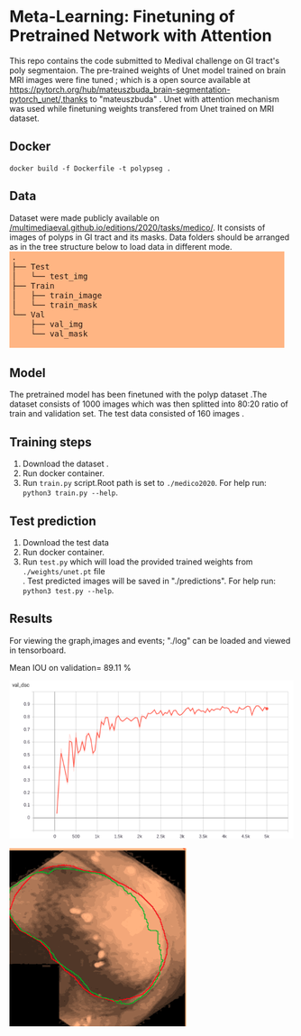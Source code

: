 # Meta-Learning: Finetuning of Pretrained Network with Attention

This repo contains the code submitted to Medival challenge on GI tract's poly segmentaion. The pre-trained
weights of Unet model trained on brain MRI images were fine tuned ; which is a open source available at  https://pytorch.org/hub/mateuszbuda_brain-segmentation-pytorch_unet/,thanks to "mateuszbuda" . Unet with attention mechanism was used while finetuning weights transfered from Unet trained on MRI dataset.



## Docker

```
docker build -f Dockerfile -t polypseg .
```



## Data
Dataset were made publicly available on  [/multimediaeval.github.io/editions/2020/tasks/medico/](https://multimediaeval.github.io/editions/2020/tasks/medico/). It consists of  images of  polyps in GI tract and its masks. Data folders should be  arranged as in the tree structure below to load data in different mode.
![Data Folder Structure](./readme_fig/folder_tree.png)


## Model

The pretrained model has been finetuned  with the polyp  dataset .The dataset consists of 1000 images which was then splitted into 80:20 ratio of train and validation set. The test data consisted of 160 images .


## Training steps

1. Download the dataset .
2. Run docker container.
3. Run `train.py` script.Root path is set to `./medico2020`. For  help run: `python3 train.py --help`.



## Test prediction

1. Download the test data
2. Run docker container.
3. Run `test.py`  which will load the provided  trained weights from `./weights/unet.pt` file  
. Test predicted images will be saved in "./predictions". For  help run: `python3 test.py --help`.




## Results

For viewing the graph,images and events; "./log" can be loaded and viewed in tensorboard.


Mean IOU on validation= 89.11 %


![Validation DSC VS Iterations ](./readme_fig/val_dsc.png)


![Green- GT, Red- Pred](./readme_fig/img.gif)
